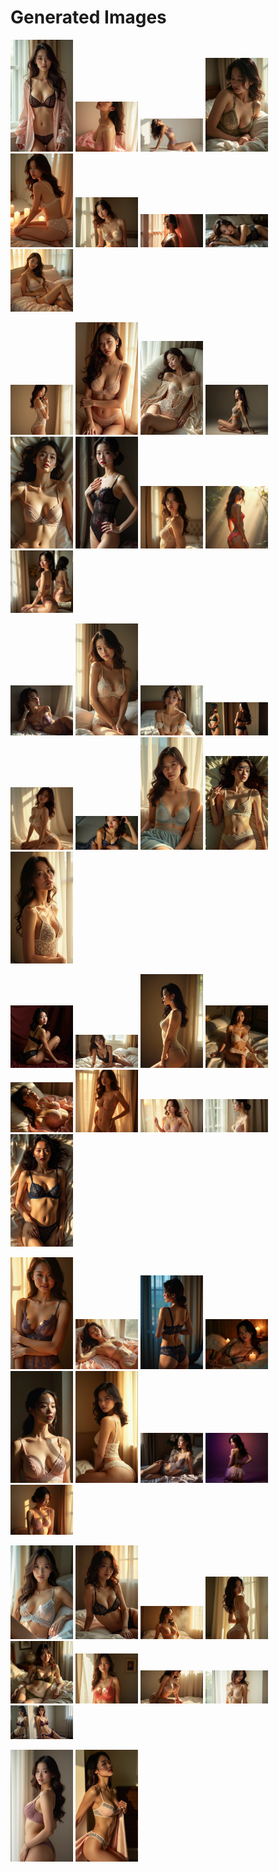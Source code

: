 # Generated Images



<img src="2025_08_16_01.webp" width="100"/> <img src="2025_08_16_02.webp" width="100"/> <img src="2025_08_16_03.webp" width="100"/> <img src="2025_08_16_04.webp" width="100"/> <img src="2025_08_16_05.webp" width="100"/> <img src="2025_08_16_06.webp" width="100"/> <img src="2025_08_16_07.webp" width="100"/> <img src="2025_08_16_08.webp" width="100"/> <img src="2025_08_16_09.webp" width="100"/>

<img src="2025_08_16_10.webp" width="100"/> <img src="2025_08_16_11.webp" width="100"/> <img src="2025_08_16_12.webp" width="100"/> <img src="2025_08_16_13.webp" width="100"/> <img src="2025_08_16_14.webp" width="100"/> <img src="2025_08_16_15.webp" width="100"/> <img src="2025_08_16_16.webp" width="100"/> <img src="2025_08_16_17.webp" width="100"/> <img src="2025_08_16_18.webp" width="100"/>

<img src="2025_08_16_19.webp" width="100"/> <img src="2025_08_16_20.webp" width="100"/> <img src="2025_08_16_21.webp" width="100"/> <img src="2025_08_16_22.webp" width="100"/> <img src="2025_08_16_23.webp" width="100"/> <img src="2025_08_16_24.webp" width="100"/> <img src="2025_08_16_25.webp" width="100"/> <img src="2025_08_16_26.webp" width="100"/> <img src="2025_08_16_27.webp" width="100"/>

<img src="2025_08_16_28.webp" width="100"/> <img src="2025_08_16_29.webp" width="100"/> <img src="2025_08_16_30.webp" width="100"/> <img src="2025_08_16_31.webp" width="100"/> <img src="2025_08_16_32.webp" width="100"/> <img src="2025_08_16_33.webp" width="100"/> <img src="2025_08_16_34.webp" width="100"/> <img src="2025_08_16_35.webp" width="100"/> <img src="2025_08_16_36.webp" width="100"/>

<img src="2025_08_16_37.webp" width="100"/> <img src="2025_08_16_38.webp" width="100"/> <img src="2025_08_16_39.webp" width="100"/> <img src="2025_08_16_40.webp" width="100"/> <img src="2025_08_16_41.webp" width="100"/> <img src="2025_08_16_42.webp" width="100"/> <img src="2025_08_16_43.webp" width="100"/> <img src="2025_08_16_44.webp" width="100"/> <img src="2025_08_16_45.webp" width="100"/>

<img src="2025_08_16_46.webp" width="100"/> <img src="2025_08_16_47.webp" width="100"/> <img src="2025_08_16_48.webp" width="100"/> <img src="2025_08_16_49.webp" width="100"/> <img src="2025_08_16_50.webp" width="100"/> <img src="2025_08_16_51.webp" width="100"/> <img src="2025_08_16_52.webp" width="100"/> <img src="2025_08_16_53.webp" width="100"/> <img src="2025_08_16_54.webp" width="100"/>

<img src="2025_08_16_55.webp" width="100"/> <img src="2025_08_16_56.webp" width="100"/>